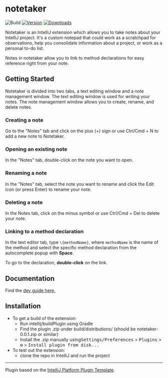 # notetaker

![Build](https://github.com/Xeygy/notetaker/workflows/Build/badge.svg)
[![Version](https://img.shields.io/jetbrains/plugin/v/PLUGIN_ID.svg)](https://plugins.jetbrains.com/plugin/PLUGIN_ID)
[![Downloads](https://img.shields.io/jetbrains/plugin/d/PLUGIN_ID.svg)](https://plugins.jetbrains.com/plugin/PLUGIN_ID)

<!-- Plugin description -->
Notetaker is an IntelliJ extension which allows you to take 
notes about your IntelliJ project. It's a custom notepad that
could work as a scratchpad for observations, help you consolidate information 
about a project, or work as a personal to-do list.

Notes in notetaker allow you to link to method declarations for easy
reference right from your note.

<!-- Plugin description end -->
## Getting Started
Notetaker is divided into two tabs, a text editing window and a
note management window. The text editing window is used for writing 
your notes. The note management window allows you to create, rename, 
and delete notes.

### Creating a note
Go to the "Notes" tab and click on the plus (+) 
sign or use Ctrl/Cmd + N to add a new note to Notetaker.

### Opening an existing note
In the "Notes" tab, double-click on the note you want to open.

### Renaming a note
In the "Notes" tab, select the note you want to rename and click the Edit
icon (or press Enter) to rename your note.

### Deleting a note
In the Notes tab, click on the minus symbol or use Ctrl/Cmd + Del to
delete your note.

### Linking to a method declaration
In the text editor tab, type `\{methodName}`, where `methodName` is
the name of the method and select the specific method declaration
from the autocomplete popup with **Space**.

To go to the declaration, **double-click** on the link.
## Documentation
Find the [dev guide here.](dev-guide.md) 
## Installation
- To get a build of the extension:
  - Run intellij/buildPlugin using Gradle
  - Find the plugin .zip under build/distributions/ (should be notetaker-0.0.1.zip or similar)
  - Install the .zip manually using<kbd>Settings/Preferences</kbd> > <kbd>Plugins</kbd> > <kbd>⚙️</kbd> > <kbd>Install plugin from disk...</kbd>
- To test out the extension:
  - clone the repo in IntelliJ and run the project

---
Plugin based on the [IntelliJ Platform Plugin Template][template].

[template]: https://github.com/JetBrains/intellij-platform-plugin-template
